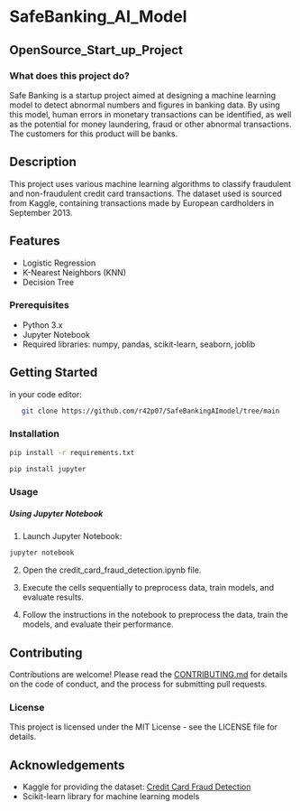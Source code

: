 # SafeBanking_AI_Model
## OpenSource_Start_up_Project
###  What does this project do?
Safe Banking is a startup project aimed at designing a machine learning model to detect abnormal numbers and figures in banking data. By using this model, human errors in monetary transactions can be identified, as well as the potential for money laundering, fraud or other abnormal transactions. The customers for this product will be banks.

## Description

This project uses various machine learning algorithms to classify fraudulent and non-fraudulent credit card transactions. The dataset used is sourced from Kaggle, containing transactions made by European cardholders in September 2013.

## Features
- Logistic Regression
- K-Nearest Neighbors (KNN)
- Decision Tree

### Prerequisites

- Python 3.x
- Jupyter Notebook
- Required libraries: numpy, pandas, scikit-learn, seaborn, joblib

## Getting Started
in your code editor:
```bash
   git clone https://github.com/r42p07/SafeBankingAImodel/tree/main
```

### Installation
```sh
pip install -r requirements.txt

pip install jupyter

```
### Usage
##### Using Jupyter Notebook
1. Launch Jupyter Notebook:
```sh
jupyter notebook

```
2. Open the credit_card_fraud_detection.ipynb file.

3. Execute the cells sequentially to preprocess data, train models, and evaluate results.
   
4. Follow the instructions in the notebook to preprocess the data, train the models, and evaluate their performance.

## Contributing
Contributions are welcome! Please read the [CONTRIBUTING.md](CONTRIBUTING.md) for details on the code of conduct, and the process for submitting pull requests.

### License
This project is licensed under the MIT License - see the LICENSE file for details.

## Acknowledgements
- Kaggle for providing the dataset: [Credit Card Fraud Detection](https://www.kaggle.com/mlg-ulb/creditcardfraud)
- Scikit-learn library for machine learning models



